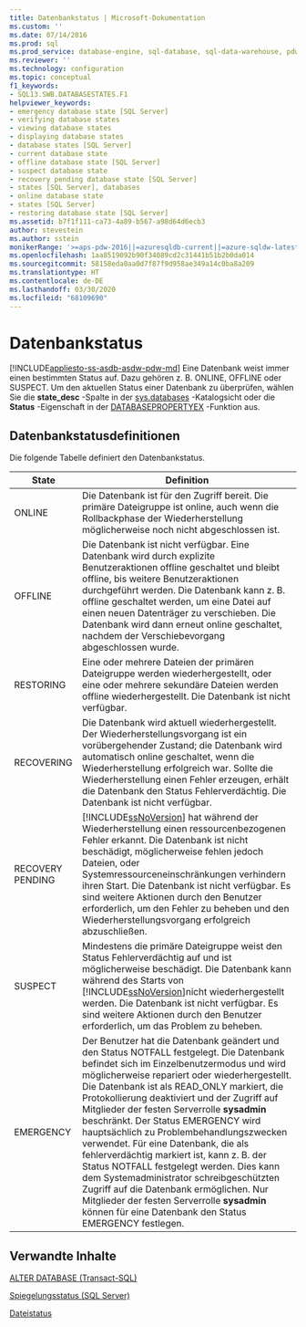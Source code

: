 ```yaml
---
title: Datenbankstatus | Microsoft-Dokumentation
ms.custom: ''
ms.date: 07/14/2016
ms.prod: sql
ms.prod_service: database-engine, sql-database, sql-data-warehouse, pdw
ms.reviewer: ''
ms.technology: configuration
ms.topic: conceptual
f1_keywords:
- SQL13.SWB.DATABASESTATES.F1
helpviewer_keywords:
- emergency database state [SQL Server]
- verifying database states
- viewing database states
- displaying database states
- database states [SQL Server]
- current database state
- offline database state [SQL Server]
- suspect database state
- recovery pending database state [SQL Server]
- states [SQL Server], databases
- online database state
- states [SQL Server]
- restoring database state [SQL Server]
ms.assetid: b7f1f111-ca73-4a89-b567-a98d64d6ecb3
author: stevestein
ms.author: sstein
monikerRange: '>=aps-pdw-2016||=azuresqldb-current||=azure-sqldw-latest||>=sql-server-2016||=sqlallproducts-allversions||>=sql-server-linux-2017||=azuresqldb-mi-current'
ms.openlocfilehash: 1aa8519092b90f34089cd2c31441b51b2b0da014
ms.sourcegitcommit: 58158eda0aa0d7f87f9d958ae349a14c0ba8a209
ms.translationtype: HT
ms.contentlocale: de-DE
ms.lasthandoff: 03/30/2020
ms.locfileid: "68109690"
---
```

# <a name="database-states"></a>Datenbankstatus
[!INCLUDE[appliesto-ss-asdb-asdw-pdw-md](../../includes/appliesto-ss-asdb-asdw-pdw-md.md)]
  Eine Datenbank weist immer einen bestimmten Status auf. Dazu gehören z. B. ONLINE, OFFLINE oder SUSPECT. Um den aktuellen Status einer Datenbank zu überprüfen, wählen Sie die **state_desc** -Spalte in der [sys.databases](../../relational-databases/system-catalog-views/sys-databases-transact-sql.md) -Katalogsicht oder die **Status** -Eigenschaft in der [DATABASEPROPERTYEX](../../t-sql/functions/databasepropertyex-transact-sql.md) -Funktion aus.  
  
## <a name="database-state-definitions"></a>Datenbankstatusdefinitionen  
 Die folgende Tabelle definiert den Datenbankstatus.  
  
|State|Definition|  
|-----------|----------------|  
|ONLINE|Die Datenbank ist für den Zugriff bereit. Die primäre Dateigruppe ist online, auch wenn die Rollbackphase der Wiederherstellung möglicherweise noch nicht abgeschlossen ist.|  
|OFFLINE|Die Datenbank ist nicht verfügbar. Eine Datenbank wird durch explizite Benutzeraktionen offline geschaltet und bleibt offline, bis weitere Benutzeraktionen durchgeführt werden. Die Datenbank kann z. B. offline geschaltet werden, um eine Datei auf einen neuen Datenträger zu verschieben. Die Datenbank wird dann erneut online geschaltet, nachdem der Verschiebevorgang abgeschlossen wurde.|  
|RESTORING|Eine oder mehrere Dateien der primären Dateigruppe werden wiederhergestellt, oder eine oder mehrere sekundäre Dateien werden offline wiederhergestellt. Die Datenbank ist nicht verfügbar.|  
|RECOVERING|Die Datenbank wird aktuell wiederhergestellt. Der Wiederherstellungsvorgang ist ein vorübergehender Zustand; die Datenbank wird automatisch online geschaltet, wenn die Wiederherstellung erfolgreich war. Sollte die Wiederherstellung einen Fehler erzeugen, erhält die Datenbank den Status Fehlerverdächtig. Die Datenbank ist nicht verfügbar.|  
|RECOVERY PENDING|[!INCLUDE[ssNoVersion](../../includes/ssnoversion-md.md)] hat während der Wiederherstellung einen ressourcenbezogenen Fehler erkannt. Die Datenbank ist nicht beschädigt, möglicherweise fehlen jedoch Dateien, oder Systemressourceneinschränkungen verhindern ihren Start. Die Datenbank ist nicht verfügbar. Es sind weitere Aktionen durch den Benutzer erforderlich, um den Fehler zu beheben und den Wiederherstellungsvorgang erfolgreich abzuschließen.|  
|SUSPECT|Mindestens die primäre Dateigruppe weist den Status Fehlerverdächtig auf und ist möglicherweise beschädigt. Die Datenbank kann während des Starts von [!INCLUDE[ssNoVersion](../../includes/ssnoversion-md.md)]nicht wiederhergestellt werden. Die Datenbank ist nicht verfügbar. Es sind weitere Aktionen durch den Benutzer erforderlich, um das Problem zu beheben.|  
|EMERGENCY|Der Benutzer hat die Datenbank geändert und den Status NOTFALL festgelegt. Die Datenbank befindet sich im Einzelbenutzermodus und wird möglicherweise repariert oder wiederhergestellt. Die Datenbank ist als READ_ONLY markiert, die Protokollierung deaktiviert und der Zugriff auf Mitglieder der festen Serverrolle **sysadmin** beschränkt. Der Status EMERGENCY wird hauptsächlich zu Problembehandlungszwecken verwendet. Für eine Datenbank, die als fehlerverdächtig markiert ist, kann z. B. der Status NOTFALL festgelegt werden. Dies kann dem Systemadministrator schreibgeschützten Zugriff auf die Datenbank ermöglichen. Nur Mitglieder der festen Serverrolle **sysadmin** können für eine Datenbank den Status EMERGENCY festlegen.|  
  
## <a name="related-content"></a>Verwandte Inhalte  
 [ALTER DATABASE &#40;Transact-SQL&#41;](../../t-sql/statements/alter-database-transact-sql.md)  
  
 [Spiegelungsstatus &#40;SQL Server&#41;](../../database-engine/database-mirroring/mirroring-states-sql-server.md)  
  
 [Dateistatus](../../relational-databases/databases/file-states.md)  
  
  
